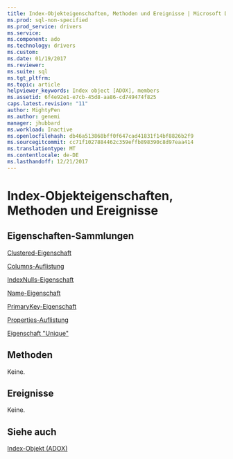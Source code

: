 ```yaml
---
title: Index-Objekteigenschaften, Methoden und Ereignisse | Microsoft Docs
ms.prod: sql-non-specified
ms.prod_service: drivers
ms.service: 
ms.component: ado
ms.technology: drivers
ms.custom: 
ms.date: 01/19/2017
ms.reviewer: 
ms.suite: sql
ms.tgt_pltfrm: 
ms.topic: article
helpviewer_keywords: Index object [ADOX], members
ms.assetid: 6f4e92e1-e7cb-45d8-aa86-cd749474f825
caps.latest.revision: "11"
author: MightyPen
ms.author: genemi
manager: jhubbard
ms.workload: Inactive
ms.openlocfilehash: db46a513868bff0f647cad41831f14bf8826b2f9
ms.sourcegitcommit: cc71f1027884462c359effb898390c8d97eaa414
ms.translationtype: MT
ms.contentlocale: de-DE
ms.lasthandoff: 12/21/2017
---
```

# <a name="index-object-properties-methods-and-events"></a>Index-Objekteigenschaften, Methoden und Ereignisse
## <a name="propertiescollections"></a>Eigenschaften-Sammlungen  
 [Clustered-Eigenschaft](../../../ado/reference/adox-api/clustered-property-adox.md)  
  
 [Columns-Auflistung](../../../ado/reference/adox-api/columns-collection-adox.md)  
  
 [IndexNulls-Eigenschaft](../../../ado/reference/adox-api/indexnulls-property-adox.md)  
  
 [Name-Eigenschaft](../../../ado/reference/adox-api/name-property-adox.md)  
  
 [PrimaryKey-Eigenschaft](../../../ado/reference/adox-api/primarykey-property-adox.md)  
  
 [Properties-Auflistung](../../../ado/reference/ado-api/properties-collection-ado.md)  
  
 [Eigenschaft "Unique"](../../../ado/reference/adox-api/unique-property-adox.md)  
  
## <a name="methods"></a>Methoden  
 Keine.  
  
## <a name="events"></a>Ereignisse  
 Keine.  
  
## <a name="see-also"></a>Siehe auch  
 [Index-Objekt (ADOX)](../../../ado/reference/adox-api/index-object-adox.md)
